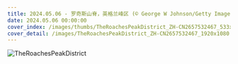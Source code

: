 ```yaml
---
title: 2024.05.06 - 罗奇斯山脊，英格兰峰区 (© George W Johnson/Getty Images)
date: 2024.05.06 00:00:00
cover_index: /images/thumbs/TheRoachesPeakDistrict_ZH-CN2657532467_533x300.jpg
cover_detail: /images/TheRoachesPeakDistrict_ZH-CN2657532467_1920x1080.jpg
---
```


![TheRoachesPeakDistrict](/images/TheRoachesPeakDistrict_ZH-CN2657532467_1920x1080.jpg)
